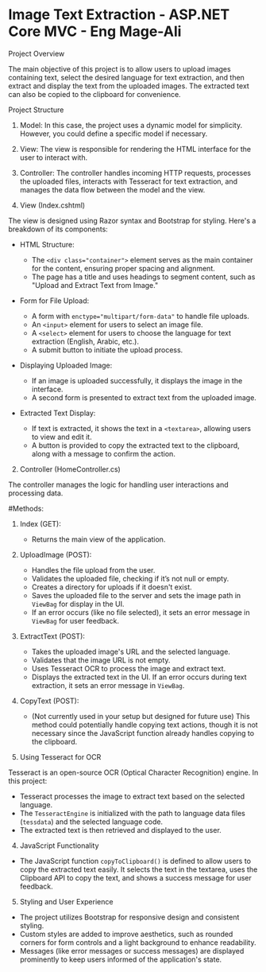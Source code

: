 # Image Text Extraction - ASP.NET Core MVC - Eng Mage-Ali

 

Project Overview

The main objective of this project is to allow users to upload images containing text, select the desired language for text extraction, and then extract and display the text from the uploaded images. The extracted text can also be copied to the clipboard for convenience.

Project Structure

1. Model: In this case, the project uses a dynamic model for simplicity. However, you could define a specific model if necessary.

2. View: The view is responsible for rendering the HTML interface for the user to interact with.

3. Controller: The controller handles incoming HTTP requests, processes the uploaded files, interacts with Tesseract for text extraction, and manages the data flow between the model and the view.

1. View (Index.cshtml)

The view is designed using Razor syntax and Bootstrap for styling. Here's a breakdown of its components:

- HTML Structure: 
  - The `<div class="container">` element serves as the main container for the content, ensuring proper spacing and alignment.
  - The page has a title and uses headings to segment content, such as "Upload and Extract Text from Image."

- Form for File Upload: 
  - A form with `enctype="multipart/form-data"` to handle file uploads.
  - An `<input>` element for users to select an image file.
  - A `<select>` element for users to choose the language for text extraction (English, Arabic, etc.).
  - A submit button to initiate the upload process.

- Displaying Uploaded Image:
  - If an image is uploaded successfully, it displays the image in the interface.
  - A second form is presented to extract text from the uploaded image.

- Extracted Text Display:
  - If text is extracted, it shows the text in a `<textarea>`, allowing users to view and edit it.
  - A button is provided to copy the extracted text to the clipboard, along with a message to confirm the action.

2. Controller (HomeController.cs)

The controller manages the logic for handling user interactions and processing data.

#Methods:

1. Index (GET):
   - Returns the main view of the application.

2. UploadImage (POST):
   - Handles the file upload from the user.
   - Validates the uploaded file, checking if it’s not null or empty.
   - Creates a directory for uploads if it doesn't exist.
   - Saves the uploaded file to the server and sets the image path in `ViewBag` for display in the UI.
   - If an error occurs (like no file selected), it sets an error message in `ViewBag` for user feedback.

3. ExtractText (POST):
   - Takes the uploaded image's URL and the selected language.
   - Validates that the image URL is not empty.
   - Uses Tesseract OCR to process the image and extract text.
   - Displays the extracted text in the UI. If an error occurs during text extraction, it sets an error message in `ViewBag`.

4. CopyText (POST):
   - (Not currently used in your setup but designed for future use) This method could potentially handle copying text actions, though it is not necessary since the JavaScript function already handles copying to the clipboard.

3. Using Tesseract for OCR

Tesseract is an open-source OCR (Optical Character Recognition) engine. In this project:

- Tesseract processes the image to extract text based on the selected language. 
- The `TesseractEngine` is initialized with the path to language data files (`tessdata`) and the selected language code.
- The extracted text is then retrieved and displayed to the user.

4. JavaScript Functionality

- The JavaScript function `copyToClipboard()` is defined to allow users to copy the extracted text easily. It selects the text in the textarea, uses the Clipboard API to copy the text, and shows a success message for user feedback.

5. Styling and User Experience

- The project utilizes Bootstrap for responsive design and consistent styling.
- Custom styles are added to improve aesthetics, such as rounded corners for form controls and a light background to enhance readability.
- Messages (like error messages or success messages) are displayed prominently to keep users informed of the application's state.

 
 
